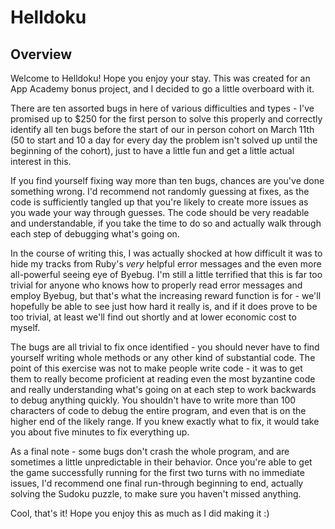 # Helldoku

## Overview

Welcome to Helldoku! Hope you enjoy your stay. This was created for an App Academy bonus project, and I decided to go a little overboard with it.

There are ten assorted bugs in here of various difficulties and types - I've promised up to $250 for the first person to solve this properly and correctly identify all ten bugs before the start of our in person cohort on March 11th (50 to start and 10 a day for every day the problem isn't solved up until the beginning of the cohort), just to have a little fun and get a little actual interest in this.

If you find yourself fixing way more than ten bugs, chances are you've done something wrong. I'd recommend not randomly guessing at fixes, as the code is sufficiently tangled up that you're likely to create more issues as you wade your way through guesses. The code should be very readable and understandable, if you take the time to do so and actually walk through each step of debugging what's going on.

In the course of writing this, I was actually shocked at how difficult it was to hide my tracks from Ruby's *very* helpful error messages and the even more all-powerful seeing eye of Byebug. I'm still a little terrified that this is far too trivial for anyone who knows how to properly read error messages and employ Byebug, but that's what the increasing reward function is for - we'll hopefully be able to see just how hard it really is, and if it does prove to be too trivial, at least we'll find out shortly and at lower economic cost to myself.

The bugs are all trivial to fix once identified - you should never have to find yourself writing whole methods or any other kind of substantial code. The point of this exercise was not to make people write code - it was to get them to really become proficient at reading even the most byzantine code and really understanding what's going on at each step to work backwards to debug anything quickly. You shouldn't have to write more than 100 characters of code to debug the entire program, and even that is on the higher end of the likely range. If you knew exactly what to fix, it would take you about five minutes to fix everything up.

As a final note - some bugs don't crash the whole program, and are sometimes a little unpredictable in their behavior. Once you're able to get the game successfully running for the first two turns with no immediate issues, I'd recommend one final run-through beginning to end, actually solving the Sudoku puzzle, to make sure you haven't missed anything.

Cool, that's it! Hope you enjoy this as much as I did making it :) 
